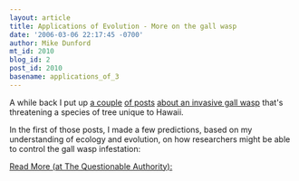 ```yaml
---
layout: article
title: Applications of Evolution - More on the gall wasp
date: '2006-03-06 22:17:45 -0700'
author: Mike Dunford
mt_id: 2010
blog_id: 2
post_id: 2010
basename: applications_of_3
---
```

A while back I put up [a couple](http://thequestionableauthority.blogspot.com/2005/08/applications-of-evolution-1-erythrina.html) [of posts](http://thequestionableauthority.blogspot.com/2005/08/but-why-should-we-save-wiliwili.html) [about an invasive gall wasp](http://thequestionableauthority.blogspot.com/2005/11/applications-of-evolution-1a.html) that's threatening a species of tree unique to Hawaii. 

In the first of those posts, I made a few predictions, based on my understanding of ecology and evolution, on how researchers might be able to control the gall wasp infestation:

[Read More (at The Questionable Authority):](http://thequestionableauthority.blogspot.com/2006/03/applications-of-evolution-more-on-gall.html)
